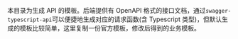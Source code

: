 本目录为生成 API 的模板。后端提供有 OpenAPI 格式的接口文档，通过`swagger-typescript-api`可以便捷地生成对应的请求函数(含 Typescript 类型)，但默认生成的模板比较简单，这里复制一份官方模板，修改后得到的业务模板。
